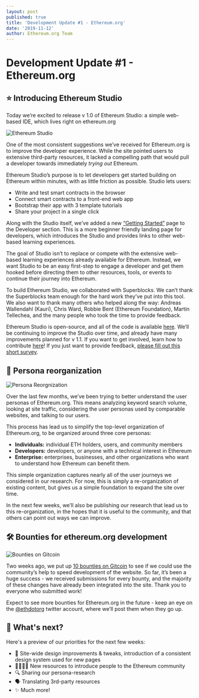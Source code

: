 ```yaml
---
layout: post
published: true
title: 'Development Update #1 - Ethereum.org'
date: '2019-11-12'
author: Ethereum.org Team
---
```


# Development Update #1 - Ethereum.org


## ⭐ Introducing Ethereum Studio

Today we’re excited to release v 1.0 of Ethereum Studio: a simple web-based IDE, which lives right on ethereum.org


![Ethereum Studio](https://ethereum.org/ethereum-studio.gif)


One of the most consistent suggestions we’ve received for Ethereum.org is to improve the developer experience. While the site pointed users to extensive third-party resources, it lacked a compelling path that would pull a developer towards immediately *trying out* Ethereum.

Ethereum Studio’s purpose is to let developers get started building on Ethereum within minutes, with as little friction as possible. Studio lets users:


- Write and test smart contracts in the browser
- Connect smart contracts to a front-end web app
- Bootstrap their app with 3 template tutorials
- Share your project in a single click

Along with the Studio itself, we’ve added a new [“](https://ethereum.org/build)[Getting Started](https://ethereum.org/build)[”](https://ethereum.org/build) page to the Developer section. This is a more beginner friendly landing page for developers, which introduces the Studio and provides links to other web-based learning experiences. 

The goal of Studio isn’t to replace or compete with the extensive web-based learning experiences already available for Ethereum. Instead, we want Studio to be an easy first-step to engage a developer and get them hooked before directing them to other resources, tools, or events to continue their journey into Ethereum.

To build Ethereum Studio, we collaborated with Superblocks. We can’t thank the Superblocks team enough for the hard work they’ve put into this tool. We also want to thank many others who helped along the way: Andreas Wallendahl (Kauri), Chris Ward, Robbie Bent (Ethereum Foundation), Martin Tellechea, and the many people who took the time to provide feedback.

Ethereum Studio is open-source, and all of the code is available [here](https://github.com/SuperblocksHQ/ethereum-studio). We’ll be continuing to improve the Studio over time, and already have many improvements planned for v 1.1. If you want to get involved, learn how to contribute [here](https://github.com/SuperblocksHQ/ethereum-studio/wiki/How-to-Contribute)! If you just want to provide feedback, [please fill out this short survey](https://forms.gle/bjHQaCQYoRZcRyqm6).


## 🦄 Persona reorganization


![Persona Reorgnization](https://blog.ethereum.org/img/2019/10/persona_reorg.png)

Over the last few months, we’ve been trying to better understand the user personas of Ethereum.org. This means analyzing keyword search volume, looking at site traffic, considering the user personas used by comparable websites, and talking to our users.

This process has lead us to simplify the top-level organization of Ethereum.org, to be organized around three core personas:


- **Individuals:** individual ETH holders, users, and community members
- **Developers:** developers, or anyone with a technical interest in Ethereum
- **Enterprise:** enterprises, businesses, and other organizations who want to understand how Ethereum can benefit them.

This simple organization captures nearly all of the user journeys we considered in our research. For now, this is simply a re-organization of existing content, but gives us a simple foundation to expand the site over time.

In the next few weeks, we’ll also be publishing our research that lead us to this re-organization, in the hopes that it is useful to the community, and that others can point out ways we can improve.


## 🛠 Bounties for ethereum.org development


![Bounties on Gitcoin](https://blog.ethereum.org/img/2019/10/bounties.png)

Two weeks ago, we put up [10 bounties on Gitcoin](https://gitcoin.co/hackathon/web3-world) to see if we could use the community’s help to speed development of the website. So far, it’s been a huge success - we received submissions for every bounty, and the majority of these changes have already been integrated into the site. Thank you to everyone who submitted work!

Expect to see more bounties for Ethereum.org in the future - keep an eye on the [@ethdotorg](https://twitter.com/ethdotorg) twitter account, where we’ll post them when they go up.


## 🎯 What's next?

Here's a preview of our priorities for the next few weeks:

- 🎨 Site-wide design improvements & tweaks, introduction of a consistent design system used for new pages
- 👨‍👩‍👦‍👦 New resources to introduce people to the Ethereum community
- 🔍 Sharing our persona-research
- 🗣️ Translating 3rd-party resources
- ✨ Much more!


